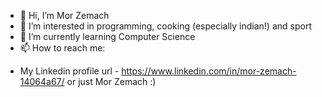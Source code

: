 - 👋 Hi, I’m Mor Zemach
- 👀 I’m interested in programming, cooking (especially indian!) and sport
- 🌱 I’m currently learning Computer Science
- 📫 How to reach me:
* My Linkedin profile url - https://www.linkedin.com/in/mor-zemach-14064a67/
or just Mor Zemach :)

<!---
MorZemach/MorZemach is a ✨ special ✨ repository because its `README.md` (this file) appears on your GitHub profile.
You can click the Preview link to take a look at your changes.
--->
